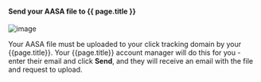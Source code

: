 #### Send your AASA file to {{ page.title }}

![image](/img/pages/email/responsys/configure-responsys-2.png)

Your AASA file must be uploaded to your click tracking domain by your {{page.title}}. Your {{page.title}} account manager will do this for you - enter their email and click **Send**, and they will receive an email with the file and request to upload.
